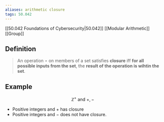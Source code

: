 ```yaml
---
aliases: arithmetic closure
tags: 50.042
---
```

[[50.042 Foundations of Cybersecurity|50.042]]
[[Modular Arithmetic]]
[[Group]]

## Definition
> An operation $\star$ on members of a set satisfies **closure** iff **for all possible inputs from the set**, the **result of the operation is wihtin the set**.

## Example
$$\mathbb{Z}^+ \text{ and } +, -
$$
- Positive integers and $+$ has closure
- Positive integers and $-$ does not have closure.